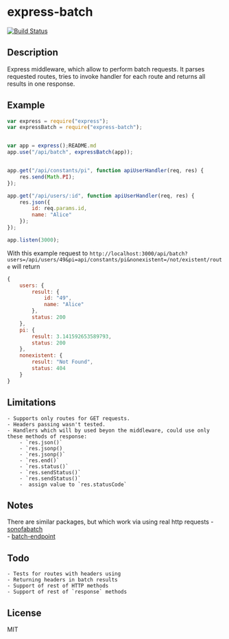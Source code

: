 express-batch
=============
[![Build Status](https://travis-ci.org/yarikos/express-batch.svg?branch=master)](https://travis-ci.org/yarikos/express-batch)

## Description

Express middleware, which allow to perform batch requests.
It parses requested routes, tries to invoke handler for each route and returns all results in one response.


## Example

```js
var express = require("express");
var expressBatch = require("express-batch");


var app = express();README.md
app.use("/api/batch", expressBatch(app));


app.get("/api/constants/pi", function apiUserHandler(req, res) {
    res.send(Math.PI);
});

app.get("/api/users/:id", function apiUserHandler(req, res) {
    res.json({
        id: req.params.id,
        name: "Alice"
    });
});

app.listen(3000);
```

With this example request to  `http://localhost:3000/api/batch?users=/api/users/49&pi=api/constants/pi&nonexistent=/not/existent/route` will return

```js
{
    users: {
        result: {
            id: "49",
            name: "Alice"
        },
        status: 200
    },
    pi: {
        result: 3.141592653589793,
        status: 200
    },
    nonexistent: {
        result: "Not Found",
        status: 404
    }
}
```


## Limitations

    - Supports only routes for GET requests.
    - Headers passing wasn't tested.
    - Handlers which will bу used beyon the middleware, could use only these methods of response:
        - `res.json()`
        - `res.jsonp()
        - `res.jsonp()`
        - `res.end()`
        - `res.status()`
        - `res.sendStatus()`
        - `res.sendStatus()`
        -  assign value to `res.statusCode` 
    
## Notes

 There are similar packages, but which work via using real http requests
    - [sonofabatch](https://www.npmjs.org/package/sonofabatch)   
    - [batch-endpoint](https://www.npmjs.org/package/batch-endpoint)


## Todo
    - Tests for routes with headers using
    - Returning headers in batch results
    - Support of rest of HTTP methods
    - Support of rest of `response` methods
   
   
## License

  MIT
